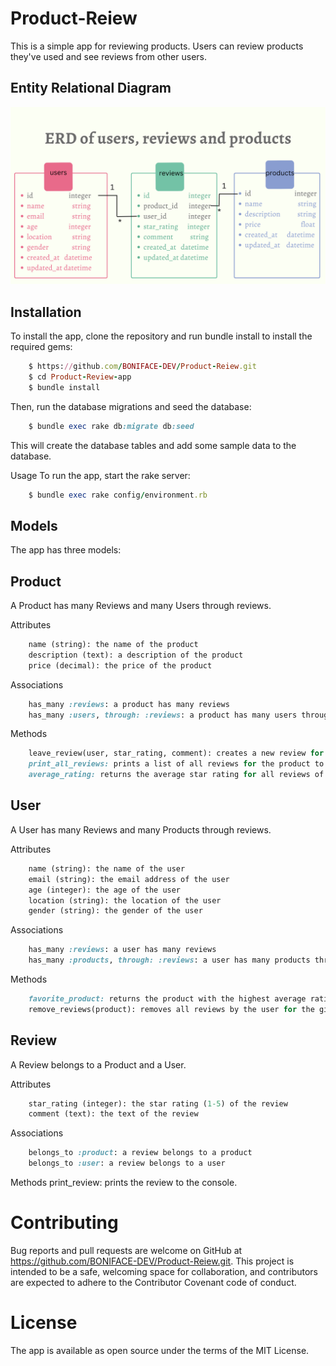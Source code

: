 # Product-Reiew
This is a simple app for reviewing products. Users can review products they've used and see reviews from other users.


##  Entity Relational Diagram

![ERD diagram ](/ERD.png)




## Installation
To install the app, clone the repository and run bundle install to install the required gems:

```rb
    $ https://github.com/BONIFACE-DEV/Product-Reiew.git
    $ cd Product-Review-app
    $ bundle install
```
Then, run the database migrations and seed the database:

```rb
    $ bundle exec rake db:migrate db:seed
```
This will create the database tables and add some sample data to the database.

Usage
To run the app, start the rake server:

```rb
    $ bundle exec rake config/environment.rb
```
## Models
The app has three models:

## Product
A Product has many Reviews and many Users through reviews.

Attributes
```rb
    name (string): the name of the product
    description (text): a description of the product
    price (decimal): the price of the product
```
Associations
```rb
    has_many :reviews: a product has many reviews
    has_many :users, through: :reviews: a product has many users through reviews
```
Methods
```rb
    leave_review(user, star_rating, comment): creates a new review for the product by the given user with the given star rating and comment.
    print_all_reviews: prints a list of all reviews for the product to the console.
    average_rating: returns the average star rating for all reviews of the product.
```
##  User
A User has many Reviews and many Products through reviews.

Attributes
```rb
    name (string): the name of the user
    email (string): the email address of the user
    age (integer): the age of the user
    location (string): the location of the user
    gender (string): the gender of the user
```
Associations
```rb
    has_many :reviews: a user has many reviews
    has_many :products, through: :reviews: a user has many products through reviews
```
Methods
```rb
    favorite_product: returns the product with the highest average rating from this user.
    remove_reviews(product): removes all reviews by the user for the given product.
```
##  Review
A Review belongs to a Product and a User.

Attributes
```rb
    star_rating (integer): the star rating (1-5) of the review
    comment (text): the text of the review
```
Associations
```rb
    belongs_to :product: a review belongs to a product
    belongs_to :user: a review belongs to a user
```
Methods
print_review: prints the review to the console.

 # Contributing
Bug reports and pull requests are welcome on GitHub at https://github.com/BONIFACE-DEV/Product-Reiew.git. This project is intended to be a safe, welcoming space for collaboration, and contributors are expected to adhere to the Contributor Covenant code of conduct.

#  License
The app is available as open source under the terms of the MIT License.



